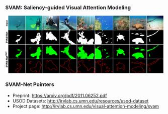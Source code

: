 ### SVAM: Saliency-guided Visual Attention Modeling 
![svam-fig](/data/svam_fig0.jpg)


### SVAM-Net Pointers
- Preprint: https://arxiv.org/pdf/2011.06252.pdf
- USOD Datasets: http://irvlab.cs.umn.edu/resources/usod-dataset
- Project page: http://irvlab.cs.umn.edu/visual-attention-modeling/svam


